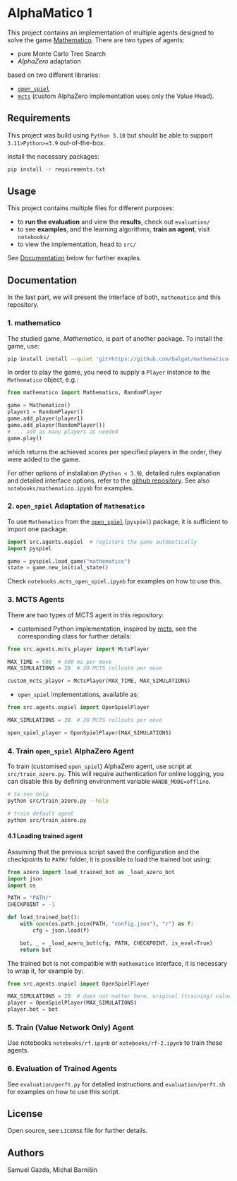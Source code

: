 # AlphaMatico 1


This project contains an implementation of multiple agents designed to solve
the game [Mathematico](https://github.com/balgot/mathematico). There are two
types of agents:
* pure Monte Carlo Tree Search
* *AlphaZero* adaptation

based on two different libraries:
* [`open_spiel`](https://github.com/deepmind/open_spiel)
* [`mcts`](https://github.com/pbsinclair42/MCTS) (custom AlphaZero implementation
uses only the Value Head).


## Requirements

This project was build using `Python 3.10` but should be able to support
`3.11>Python>=3.9` out-of-the-box.

Install the necessary packages:

```bash
pip install -r requirements.txt
```

## Usage

This project contains multiple files for different purposes:
* to **run the evaluation** and view the **results**, check out `evaluation/`
* to see **examples**, and the learning algorithms, **train an agent**,
    visit `notebooks/`
* to view the implementation, head to `src/`

See [Documentation](#documentation) below for further exaples.


## Documentation

In the last part, we will present the interface of both, `mathematico` and
this repository.


### 1. mathematico

The studied game, *Mathematico*, is part of another package. To install the game,
use:

```bash
pip install install --quiet 'git+https://github.com/balgot/mathematico.git#egg=mathematico&subdirectory=game'
```

In order to play the game, you need to supply a `Player` instance to the `Mathematico` object, e.g.:

```python
from mathematico import Mathematico, RandomPlayer

game = Mathematico()
player1 = RandomPlayer()
game.add_player(player1)
game.add_player(RandomPlayer())
# ... add as many players as needed
game.play()
```

which returns the achieved scores per specified players in the order, they
were added to the game.

For other options of installation (`Python < 3.9`), detailed rules explanation
and detailed interface options, refer to the [github repository](https://github.com/balgot/mathematico). See also `notebooks/mathematico.ipynb` for examples.


### 2. `open_spiel` Adaptation of `Mathematico`

To use `Mathematico` from the [`open_spiel`](https://github.com/deepmind/open_spiel)
(`pyspiel`) package, it is sufficient to import one package:

```python
import src.agents.ospiel  # registers the game automatically
import pyspiel

game = pyspiel.load_game("mathematico")
state = game.new_initial_state()
```

Check `notebooks.mcts_open_spiel.ipynb` for examples on how to use this.


### 3. MCTS Agents

There are two types of MCTS agent in this repository:
* customised Python implementation, inspired by [mcts](https://github.com/pbsinclair42/MCTS), see the corresponding class for further details:

```python
from src.agents.mcts_player import MctsPlayer

MAX_TIME = 500  # 500 ms per move
MAX_SIMULATIONS = 20  # 20 MCTS rollouts per move

custom_mcts_player = MctsPlayer(MAX_TIME, MAX_SIMULATIONS)
```

* `open_spiel` implementations, available as:

```python
from src.agents.ospiel import OpenSpielPlayer

MAX_SIMULATIONS = 20  # 20 MCTS rollouts per move

open_spiel_player = OpenSpielPlayer(MAX_SIMULATIONS)
```

### 4. Train `open_spiel` AlphaZero Agent

To train (customised `open_spiel`) AlphaZero agent, use script at
`src/train_azero.py`. This will require authentication for online logging,
you can disable this by defining environment variable `WANDB_MODE=offline`.

```bash
# to see help
python src/train_azero.py --help

# train default agent
python src/train_azero.py
```

#### 4.1 Loading trained agent

Assuming that the previous script saved the configuration and the checkpoints
to `PATH/` folder, it is possible to load the trained bot using:

```python
from azero import load_trained_bot as _load_azero_bot
import json
import os

PATH = "PATH/"
CHECKPOINT = -1

def load_trained_bot():
    with open(os.path.join(PATH, "config.json"), "r") as f:
        cfg = json.load(f)

    bot, _ = _load_azero_bot(cfg, PATH, CHECKPOINT, is_eval=True)
    return bot
```

The trained bot is not compatible with `mathematico` interface, it is
necessary to wrap it, for example by:

```python
from src.agents.ospiel import OpenSpielPlayer

MAX_SIMULATIONS = 20  # does not matter here, original (training) value will be used
player = OpenSpielPlayer(MAX_SIMULATIONS)
player.bot = bot
```

### 5. Train (Value Network Only) Agent

Use notebooks `notebooks/rf.ipynb` or `notebooks/rf-2.ipynb` to train
these agents.


### 6. Evaluation of Trained Agents

See `evaluation/perft.py` for detailed instructions and `evaluation/perft.sh`
for examples on how to use this script.


## License

Open source, see `LICENSE` file for further details.



## Authors

Samuel Gazda, Michal Barnišin